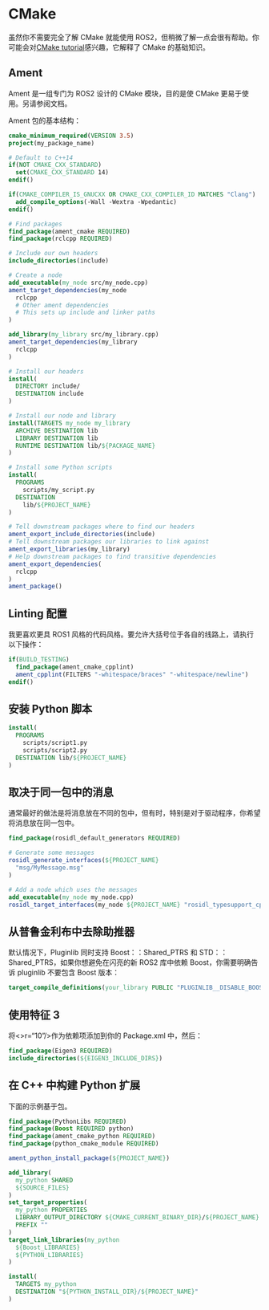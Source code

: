 # CMake

虽然你不需要完全了解 CMake 就能使用 ROS2，但稍微了解一点会很有帮助。你可能会对[CMake tutorial](https://cmake.org/cmake/help/latest/guide/tutorial/index.html)感兴趣，它解释了 CMake 的基础知识。

## Ament

Ament 是一组专门为 ROS2 设计的 CMake 模块，目的是使 CMake 更易于使用。另请参阅文档。

Ament 包的基本结构：


```cmake
cmake_minimum_required(VERSION 3.5)
project(my_package_name)

# Default to C++14
if(NOT CMAKE_CXX_STANDARD)
  set(CMAKE_CXX_STANDARD 14)
endif()

if(CMAKE_COMPILER_IS_GNUCXX OR CMAKE_CXX_COMPILER_ID MATCHES "Clang")
  add_compile_options(-Wall -Wextra -Wpedantic)
endif()

# Find packages
find_package(ament_cmake REQUIRED)
find_package(rclcpp REQUIRED)

# Include our own headers
include_directories(include)

# Create a node
add_executable(my_node src/my_node.cpp)
ament_target_dependencies(my_node
  rclcpp
  # Other ament dependencies
  # This sets up include and linker paths
)

add_library(my_library src/my_library.cpp)
ament_target_dependencies(my_library
  rclcpp
)

# Install our headers
install(
  DIRECTORY include/
  DESTINATION include
)

# Install our node and library
install(TARGETS my_node my_library
  ARCHIVE DESTINATION lib
  LIBRARY DESTINATION lib
  RUNTIME DESTINATION lib/${PACKAGE_NAME}
)

# Install some Python scripts
install(
  PROGRAMS
    scripts/my_script.py
  DESTINATION
    lib/${PROJECT_NAME}
)

# Tell downstream packages where to find our headers
ament_export_include_directories(include)
# Tell downstream packages our libraries to link against
ament_export_libraries(my_library)
# Help downstream packages to find transitive dependencies
ament_export_dependencies(
  rclcpp
)
ament_package()
```

## Linting 配置

我更喜欢更具 ROS1 风格的代码风格。要允许大括号位于各自的线路上，请执行以下操作：


```cmake
if(BUILD_TESTING)
  find_package(ament_cmake_cpplint)
  ament_cpplint(FILTERS "-whitespace/braces" "-whitespace/newline")
endif()
```

## 安装 Python 脚本


```cmake
install(
  PROGRAMS
    scripts/script1.py
    scripts/script2.py
  DESTINATION lib/${PROJECT_NAME}
)
```

## 取决于同一包中的消息

通常最好的做法是将消息放在不同的包中，但有时，特别是对于驱动程序，你希望将消息放在同一包中。


```cmake
find_package(rosidl_default_generators REQUIRED)

# Generate some messages
rosidl_generate_interfaces(${PROJECT_NAME}
  "msg/MyMessage.msg"
)

# Add a node which uses the messages
add_executable(my_node my_node.cpp)
rosidl_target_interfaces(my_node ${PROJECT_NAME} "rosidl_typesupport_cpp")
```

## 从普鲁金利布中去除助推器

默认情况下，Pluginlib 同时支持 Boost：：Shared_PTRS 和 STD：：Shared_PTRS，如果你想避免在闪亮的新 ROS2 库中依赖 Boost，你需要明确告诉 pluginlib 不要包含 Boost 版本：


```cmake
target_compile_definitions(your_library PUBLIC "PLUGINLIB__DISABLE_BOOST_FUNCTIONS")
```

## 使用特征 3

将<>r=“10”/>作为依赖项添加到你的 Package.xml 中，然后：


```cmake
find_package(Eigen3 REQUIRED)
include_directories(${EIGEN3_INCLUDE_DIRS})
```

## 在 C++ 中构建 Python 扩展

下面的示例基于包。


```cmake
find_package(PythonLibs REQUIRED)
find_package(Boost REQUIRED python)
find_package(ament_cmake_python REQUIRED)
find_package(python_cmake_module REQUIRED)

ament_python_install_package(${PROJECT_NAME})

add_library(
  my_python SHARED
  ${SOURCE_FILES}
)
set_target_properties(
  my_python PROPERTIES
  LIBRARY_OUTPUT_DIRECTORY ${CMAKE_CURRENT_BINARY_DIR}/${PROJECT_NAME}
  PREFIX ""
)
target_link_libraries(my_python
  ${Boost_LIBRARIES}
  ${PYTHON_LIBRARIES}
)

install(
  TARGETS my_python
  DESTINATION "${PYTHON_INSTALL_DIR}/${PROJECT_NAME}"
)
```
